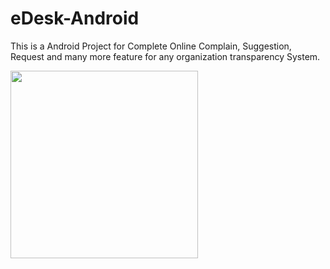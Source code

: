# eDesk-Android
This is a Android Project for Complete Online Complain, Suggestion, Request and many more feature for any organization transparency System.

<img src = "images/Screenshot.PNG" width="300">
